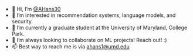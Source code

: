 - 👋 Hi, I’m [@AHans30](https://ahans30.github.io/)
- 👀 I’m interested in recommendation systems, language models, and security.
- 🌱 I’m currently a graduate student at the University of Maryland, College Park.
- 💞️ I’m always looking to collaborate on ML projects! Reach out! :)
- 📫 Best way to reach me is via [ahans1@umd.edu](mailto:ahans1@umd.edu)

<!---
AHans30/AHans30 is a ✨ special ✨ repository because its `README.md` (this file) appears on your GitHub profile.
You can click the Preview link to take a look at your changes.
--->
